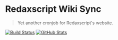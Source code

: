 Redaxscript Wiki Sync
=====================

> Yet another cronjob for Redaxscript's website.

[![Build Status](https://img.shields.io/travis/redaxmedia/redaxscript-wiki-sync.svg?style=flat)](https://travis-ci.org/redaxmedia/redaxscript-wiki-sync)
[![GitHub Stats](https://img.shields.io/badge/github-stats-ff5500.svg)](http://githubstats.com/redaxmedia/redaxscript-wiki-sync)
